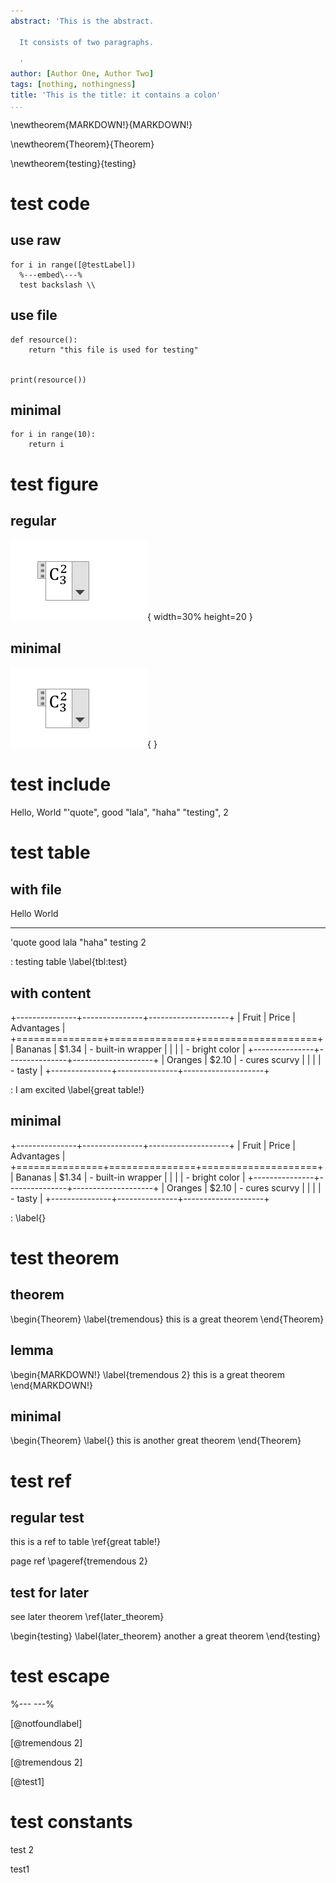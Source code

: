 ```yaml
---
abstract: 'This is the abstract.

  It consists of two paragraphs.

  '
author: [Author One, Author Two]
tags: [nothing, nothingness]
title: 'This is the title: it contains a colon'
...
```


\newtheorem{MARKDOWN!}{MARKDOWN!}

\newtheorem{Theorem}{Theorem}

\newtheorem{testing}{testing}




# test code

## use raw


~~~~{ .python caption="this is a test" label="raw code" }
for i in range([@testLabel])
  %---embed\---%
  test backslash \\
~~~~


## use file


~~~~{ .python caption="testing 2"  }
def resource():
    return "this file is used for testing"


print(resource())

~~~~


## minimal


~~~~{    }
for i in range(10):
    return i
~~~~



# test figure

## regular

![testing figure](./image/figure.PNG){  width=30% height=20 }

## minimal

![](./image/figure.PNG){    }

# test include

Hello, World
"'quote", good
"lala", "haha"
"testing", 2


# test table

## with file


Hello     World
-------  --------
'quote   good
lala     "haha"
testing  2

: testing table \label{tbl:test}

## with content


+---------------+---------------+--------------------+
| Fruit         | Price         | Advantages         |
+===============+===============+====================+
| Bananas       | $1.34         | - built-in wrapper |
|               |               | - bright color     |
+---------------+---------------+--------------------+
| Oranges       | $2.10         | - cures scurvy     |
|               |               | - tasty            |
+---------------+---------------+--------------------+

: I am excited \label{great table!}

## minimal


+---------------+---------------+--------------------+
| Fruit         | Price         | Advantages         |
+===============+===============+====================+
| Bananas       | $1.34         | - built-in wrapper |
|               |               | - bright color     |
+---------------+---------------+--------------------+
| Oranges       | $2.10         | - cures scurvy     |
|               |               | - tasty            |
+---------------+---------------+--------------------+

:  \label{}

# test theorem

## theorem


\begin{Theorem}
\label{tremendous}
this is a great theorem
\end{Theorem}

## lemma


\begin{MARKDOWN!}
\label{tremendous 2}
this is a great theorem
\end{MARKDOWN!}

## minimal


\begin{Theorem}
\label{}
this is another great theorem
\end{Theorem}


# test ref

## regular test

this is a ref to table \ref{great table!}

page ref \pageref{tremendous 2}


## test for later

see later theorem \ref{later_theorem}


\begin{testing}
\label{later_theorem}
another a great theorem
\end{testing}


# test escape

%---
---%

[@notfoundlabel]

[@tremendous 2]

[@tremendous 2]

[@test1]

# test constants

test 2

test1









